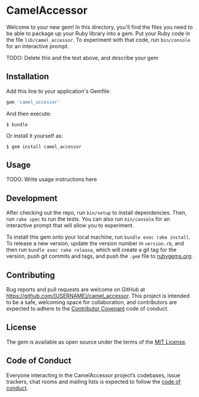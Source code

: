 # CamelAccessor

Welcome to your new gem! In this directory, you'll find the files you need to be able to package up your Ruby library into a gem. Put your Ruby code in the file `lib/camel_accessor`. To experiment with that code, run `bin/console` for an interactive prompt.

TODO: Delete this and the text above, and describe your gem

## Installation

Add this line to your application's Gemfile:

```ruby
gem 'camel_accessor'
```

And then execute:

    $ bundle

Or install it yourself as:

    $ gem install camel_accessor

## Usage

TODO: Write usage instructions here

## Development

After checking out the repo, run `bin/setup` to install dependencies. Then, run `rake spec` to run the tests. You can also run `bin/console` for an interactive prompt that will allow you to experiment.

To install this gem onto your local machine, run `bundle exec rake install`. To release a new version, update the version number in `version.rb`, and then run `bundle exec rake release`, which will create a git tag for the version, push git commits and tags, and push the `.gem` file to [rubygems.org](https://rubygems.org).

## Contributing

Bug reports and pull requests are welcome on GitHub at https://github.com/[USERNAME]/camel_accessor. This project is intended to be a safe, welcoming space for collaboration, and contributors are expected to adhere to the [Contributor Covenant](http://contributor-covenant.org) code of conduct.

## License

The gem is available as open source under the terms of the [MIT License](https://opensource.org/licenses/MIT).

## Code of Conduct

Everyone interacting in the CamelAccessor project’s codebases, issue trackers, chat rooms and mailing lists is expected to follow the [code of conduct](https://github.com/[USERNAME]/camel_accessor/blob/master/CODE_OF_CONDUCT.md).
